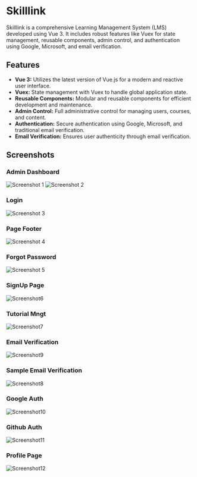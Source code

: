 # Skilllink

Skilllink is a comprehensive Learning Management System (LMS) developed using Vue 3. It includes robust features like Vuex for state management, reusable components, admin control, and authentication using Google, Microsoft, and email verification.

## Features

- **Vue 3:** Utilizes the latest version of Vue.js for a modern and reactive user interface.
- **Vuex:** State management with Vuex to handle global application state.
- **Reusable Components:** Modular and reusable components for efficient development and maintenance.
- **Admin Control:** Full administrative control for managing users, courses, and content.
- **Authentication:** Secure authentication using Google, Microsoft, and traditional email verification.
- **Email Verification:** Ensures user authenticity through email verification.

## Screenshots

### Admin Dashboard
![Screenshot 1](public/screenshots/screenshot1.png)
![Screenshot 2](public/screenshots/screenshot2.png)
### Login
![Screenshot 3](public/screenshots/screenshot3.png)
### Page Footer
![Screenshot 4](public/screenshots/screenshot4.png)
### Forgot Password
![Screenshot 5](public/screenshots/screenshot5.png)
### SignUp Page
![Screenshot6 ](public/screenshots/screenshot6.png)
### Tutorial Mngt
![Screenshot7 ](public/screenshots/screenshot7.png)
### Email Verification
![Screenshot9 ](public/screenshots/screenshot9.png)
### Sample Email Verification
![Screenshot8 ](public/screenshots/screenshot8.png)
### Google Auth
![Screenshot10 ](public/screenshots/screenshot10.png)
### Github Auth
![Screenshot11 ](public/screenshots/screenshot11.png)
### Profile Page 
![Screenshot12 ](public/screenshots/screenshot12.png)

